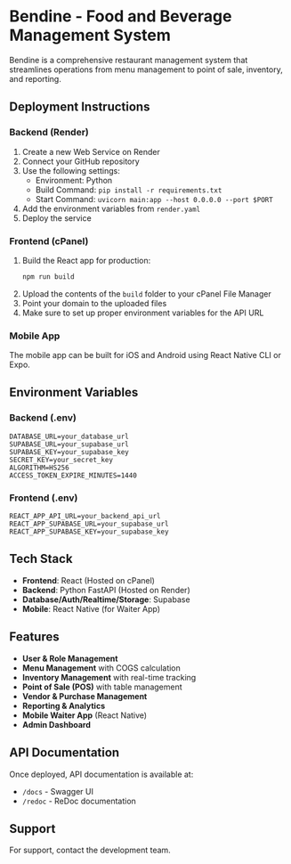 # Bendine - Food and Beverage Management System

Bendine is a comprehensive restaurant management system that streamlines operations from menu management to point of sale, inventory, and reporting.

## Deployment Instructions

### Backend (Render)

1. Create a new Web Service on Render
2. Connect your GitHub repository
3. Use the following settings:
   - Environment: Python
   - Build Command: `pip install -r requirements.txt`
   - Start Command: `uvicorn main:app --host 0.0.0.0 --port $PORT`
4. Add the environment variables from `render.yaml`
5. Deploy the service

### Frontend (cPanel)

1. Build the React app for production:
   ```bash
   npm run build
   ```
2. Upload the contents of the `build` folder to your cPanel File Manager
3. Point your domain to the uploaded files
4. Make sure to set up proper environment variables for the API URL

### Mobile App

The mobile app can be built for iOS and Android using React Native CLI or Expo.

## Environment Variables

### Backend (.env)
```
DATABASE_URL=your_database_url
SUPABASE_URL=your_supabase_url
SUPABASE_KEY=your_supabase_key
SECRET_KEY=your_secret_key
ALGORITHM=HS256
ACCESS_TOKEN_EXPIRE_MINUTES=1440
```

### Frontend (.env)
```
REACT_APP_API_URL=your_backend_api_url
REACT_APP_SUPABASE_URL=your_supabase_url
REACT_APP_SUPABASE_KEY=your_supabase_key
```

## Tech Stack

- **Frontend**: React (Hosted on cPanel)
- **Backend**: Python FastAPI (Hosted on Render)
- **Database/Auth/Realtime/Storage**: Supabase
- **Mobile**: React Native (for Waiter App)

## Features

- **User & Role Management**
- **Menu Management** with COGS calculation
- **Inventory Management** with real-time tracking
- **Point of Sale (POS)** with table management
- **Vendor & Purchase Management**
- **Reporting & Analytics**
- **Mobile Waiter App** (React Native)
- **Admin Dashboard**

## API Documentation

Once deployed, API documentation is available at:
- `/docs` - Swagger UI
- `/redoc` - ReDoc documentation

## Support

For support, contact the development team.
